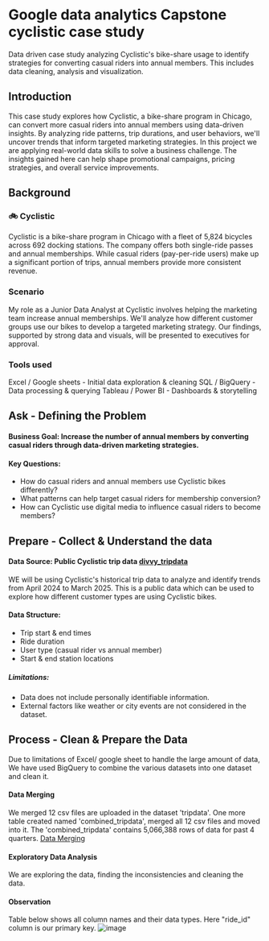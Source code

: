 # Google data analytics Capstone cyclistic case study
Data driven case study analyzing Cyclistic's bike-share usage to identify strategies for converting casual riders into annual members. This includes data cleaning, analysis and visualization.

## Introduction
This case study explores how Cyclistic, a bike-share program in Chicago, can convert more casual riders into annual members using data-driven insights. By analyzing ride patterns, trip durations, and user behaviors, we'll uncover trends that inform targeted marketing strategies.
In this project we are applying real-world data skills to solve a business challenge. The insights gained here can help shape promotional campaigns, pricing strategies, and overall service improvements.

## Background
### 🚲 Cyclistic
Cyclistic is a bike-share program in Chicago with a fleet of 5,824 bicycles across 692 docking stations. The company offers both single-ride passes and annual memberships. While casual riders (pay-per-ride users) make up a significant portion of trips, annual members provide more consistent revenue.

### Scenario
My role as a Junior Data Analyst at Cyclistic involves helping the marketing team increase annual memberships. We'll analyze how different customer groups use our bikes to develop a targeted marketing strategy. Our findings, supported by strong data and visuals, will be presented to executives for approval.

### Tools used
Excel / Google sheets - Initial data exploration & cleaning
SQL / BigQuery - Data processing & querying
Tableau / Power BI - Dashboards & storytelling

## Ask - Defining the Problem
#### Business Goal: Increase the number of annual members by converting casual riders through data-driven marketing strategies.
#### Key Questions: 
* How do casual riders and annual members use Cyclistic bikes differently?
* What patterns can help target casual riders for membership conversion?
* How can Cyclistic use digital media to influence casual riders to become members?

## Prepare - Collect & Understand the data
#### Data Source: Public Cyclistic trip data [divvy_tripdata](https://divvy-tripdata.s3.amazonaws.com/index.html)

WE will be using Cyclistic's historical trip data to analyze and identify trends from April 2024 to March 2025. This is a public data which can be used to explore how different customer types are using Cyclistic bikes.
#### Data Structure:
*  Trip start & end times
*  Ride duration
*  User type (casual rider vs annual member)
*  Start & end station locations
##### Limitations:
*  Data does not include personally identifiable information.
*  External factors like weather or city events are not considered in the dataset.

## Process - Clean & Prepare the Data
Due to limitations of Excel/ google sheet to handle the large amount of data, We have used BigQuery to combine the various datasets into one dataset and clean it.

#### Data Merging
We merged 12 csv files are uploaded in the dataset 'tripdata'. One more table created named 'combined_tripdata', merged all 12 csv files and moved into it. The 'combined_tripdata' contains 5,066,388 rows of data for past 4 quarters. [Data Merging](https://github.com/rohit0297/Google_data_analytics_Capstone_cyclistic_case_study/blob/main/data_merging.sql)

#### Exploratory Data Analysis
We are exploring the data, finding the inconsistencies and cleaning the data.

#### Observation
Table below shows all column names and their data types. Here "ride_id" column is our primary key.
  ![image]()


